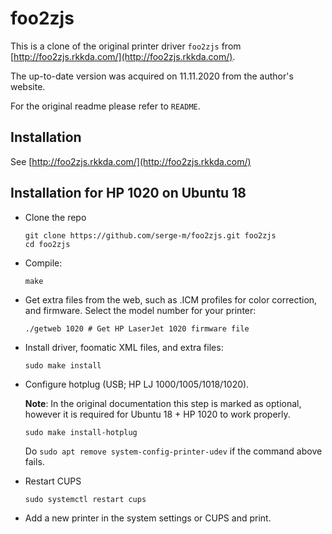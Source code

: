 # foo2zjs 

This is a clone of the original printer driver `foo2zjs` from [http://foo2zjs.rkkda.com/](http://foo2zjs.rkkda.com/).

The up-to-date version was acquired on 11.11.2020 from the author's website.

For the original readme please refer to `README`.

## Installation

See [http://foo2zjs.rkkda.com/](http://foo2zjs.rkkda.com/)

## Installation for HP 1020 on Ubuntu 18

* Clone the repo

      git clone https://github.com/serge-m/foo2zjs.git foo2zjs
      cd foo2zjs
        

* Compile:

      make

* Get extra files from the web, such as .ICM profiles for color correction,
and firmware.  Select the model number for your printer:
 
      ./getweb 1020	# Get HP LaserJet 1020 firmware file


* Install driver, foomatic XML files, and extra files:
    
      sudo make install
    
    
* Configure hotplug (USB; HP LJ 1000/1005/1018/1020).
 
  **Note**: In the original documentation this step is marked as optional, 
  however it is required for Ubuntu 18 + HP 1020 to work properly. 
      
      sudo make install-hotplug
    
  Do `sudo apt remove system-config-printer-udev` if the command above fails.

* Restart CUPS

      sudo systemctl restart cups
  
  
* Add a new printer in the system settings or CUPS and print.
